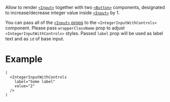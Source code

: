 Allow to render [`<Input>`](#input) together with two [`<Button>`](#button) components, designated to increase/decrease integer value inside [`<Input>`](#input) by 1.

You can pass all of the [`<Input>` props](#input) to the `<IntegerInputWithControls>` component.
Please pass `wrapperClassName` prop to adjust `<IntegerInputWithControls>` styles.
Passed `label` prop will be used as label text and as `id` of base input.

# Example
    (
      <IntegerInputWithControls
        label="Some label"
        value="2"
      />
    )
